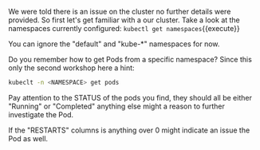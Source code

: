We were told there is an issue on the cluster no further details were provided. So first let's get familiar with a our cluster. Take a look at the namespaces currently configured:
`kubectl get namespaces`{{execute}}

You can ignore the "default" and "kube-*" namespaces for now.

Do you remember how to get Pods from a specific namespace? Since this only the second workshop here a hint:
```bash
kubeclt -n <NAMESPACE> get pods
```

Pay attention to the STATUS of the pods you find, they should all be either "Running" or "Completed" anything else might a reason to further investigate the Pod.

If the "RESTARTS" columns is anything over 0 might indicate an issue the Pod as well.